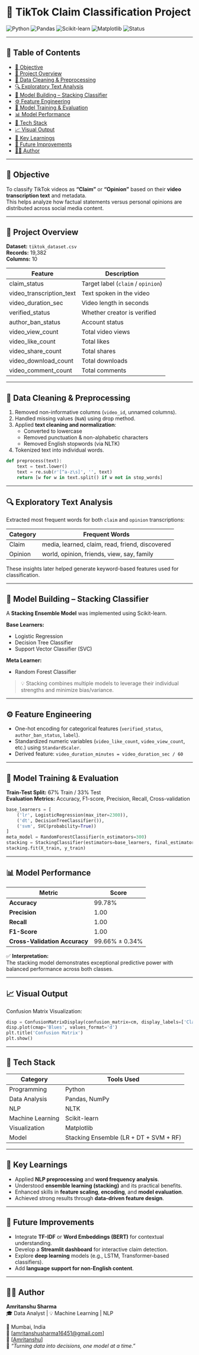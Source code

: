 # 🧠 TikTok Claim Classification Project  

![Python](https://img.shields.io/badge/Python-3.10-blue?logo=python)
![Pandas](https://img.shields.io/badge/Pandas-Data_Processing-yellow?logo=pandas)
![Scikit-learn](https://img.shields.io/badge/Scikit--Learn-Machine_Learning-orange?logo=scikit-learn)
![Matplotlib](https://img.shields.io/badge/Matplotlib-Visualization-green?logo=plotly)
![Status](https://img.shields.io/badge/Project_Status-Completed-brightgreen)

---

## 📘 **Table of Contents**
- [🎯 Objective](#-objective)
- [📂 Project Overview](#-project-overview)
- [🧹 Data Cleaning & Preprocessing](#-data-cleaning--preprocessing)
- [🔍 Exploratory Text Analysis](#-exploratory-text-analysis)
- [🤖 Model Building – Stacking Classifier](#-model-building--stacking-classifier)
- [⚙️ Feature Engineering](#️-feature-engineering)
- [🧩 Model Training & Evaluation](#-model-training--evaluation)
- [📊 Model Performance](#-model-performance)
- [🧰 Tech Stack](#-tech-stack)
- [📈 Visual Output](#-visual-output)
- [🧠 Key Learnings](#-key-learnings)
- [🚀 Future Improvements](#-future-improvements)
- [👨‍💻 Author](#-author)

---

## 🎯 **Objective**
To classify TikTok videos as **“Claim”** or **“Opinion”** based on their **video transcription text** and metadata.  
This helps analyze how factual statements versus personal opinions are distributed across social media content.

---

## 📂 **Project Overview**
**Dataset:** `tiktok_dataset.csv`  
**Records:** 19,382  
**Columns:** 10  

| Feature | Description |
|----------|-------------|
| claim_status | Target label (`claim` / `opinion`) |
| video_transcription_text | Text spoken in the video |
| video_duration_sec | Video length in seconds |
| verified_status | Whether creator is verified |
| author_ban_status | Account status |
| video_view_count | Total video views |
| video_like_count | Total likes |
| video_share_count | Total shares |
| video_download_count | Total downloads |
| video_comment_count | Total comments |

---

## 🧹 **Data Cleaning & Preprocessing**
1. Removed non-informative columns (`video_id`, unnamed columns).  
2. Handled missing values (`NaN`) using drop method.  
3. Applied **text cleaning and normalization**:
   - Converted to lowercase  
   - Removed punctuation & non-alphabetic characters  
   - Removed English stopwords (via NLTK)  
4. Tokenized text into individual words.  

```python
def preprocess(text):
    text = text.lower()
    text = re.sub(r'[^a-z\s]', '', text)
    return [w for w in text.split() if w not in stop_words]
```

---

## 🔍 **Exploratory Text Analysis**
Extracted most frequent words for both `claim` and `opinion` transcriptions:

| **Category** | **Frequent Words** |
|---------------|--------------------|
| Claim | media, learned, claim, read, friend, discovered |
| Opinion | world, opinion, friends, view, say, family |

These insights later helped generate keyword-based features used for classification.

---

## 🤖 **Model Building – Stacking Classifier**

A **Stacking Ensemble Model** was implemented using Scikit-learn.

**Base Learners:**
- Logistic Regression  
- Decision Tree Classifier  
- Support Vector Classifier (SVC)

**Meta Learner:**
- Random Forest Classifier  

> 💡 Stacking combines multiple models to leverage their individual strengths and minimize bias/variance.

---

## ⚙️ **Feature Engineering**
- One-hot encoding for categorical features (`verified_status`, `author_ban_status`, `label`).  
- Standardized numeric variables (`video_like_count`, `video_view_count`, etc.) using `StandardScaler`.  
- Derived feature: `video_duration_minutes = video_duration_sec / 60`

---

## 🧩 **Model Training & Evaluation**

**Train-Test Split:** 67% Train / 33% Test  
**Evaluation Metrics:** Accuracy, F1-score, Precision, Recall, Cross-validation  

```python
base_learners = [
    ('lr', LogisticRegression(max_iter=2300)),
    ('dt', DecisionTreeClassifier()),
    ('svm', SVC(probability=True))
]
meta_model = RandomForestClassifier(n_estimators=300)
stacking = StackingClassifier(estimators=base_learners, final_estimator=meta_model)
stacking.fit(X_train, y_train)
```

---

## 📊 **Model Performance**

| Metric | Score |
|--------|-------|
| **Accuracy** | 99.78% |
| **Precision** | 1.00 |
| **Recall** | 1.00 |
| **F1-Score** | 1.00 |
| **Cross-Validation Accuracy** | 99.66% ± 0.34% |

✅ **Interpretation:**  
The stacking model demonstrates exceptional predictive power with balanced performance across both classes.

---

## 📈 **Visual Output**

Confusion Matrix Visualization:
```python
disp = ConfusionMatrixDisplay(confusion_matrix=cm, display_labels=['Claim', 'Opinion'])
disp.plot(cmap='Blues', values_format='d')
plt.title('Confusion Matrix')
plt.show()
```

---

## 🧰 **Tech Stack**

| Category | Tools Used |
|-----------|-------------|
| Programming | Python |
| Data Analysis | Pandas, NumPy |
| NLP | NLTK |
| Machine Learning | Scikit-learn |
| Visualization | Matplotlib |
| Model | Stacking Ensemble (LR + DT + SVM + RF) |

---

## 🧠 **Key Learnings**
- Applied **NLP preprocessing** and **word frequency analysis**.  
- Understood **ensemble learning (stacking)** and its practical benefits.  
- Enhanced skills in **feature scaling**, **encoding**, and **model evaluation**.  
- Achieved strong results through **data-driven feature design**.

---

## 🚀 **Future Improvements**
- Integrate **TF-IDF** or **Word Embeddings (BERT)** for contextual understanding.  
- Develop a **Streamlit dashboard** for interactive claim detection.  
- Explore **deep learning** models (e.g., LSTM, Transformer-based classifiers).  
- Add **language support for non-English content**.

---

## 👨‍💻 **Author**
**Amritanshu Sharma**  
🎓 Data Analyst | 💡 Machine Learning | NLP

📍 Mumbai, India  
📧 [amritanshusharma16451@gmail.com]  
💼 [[Amritanshu](https://www.linkedin.com/in/amritanshu-51b746384/)]  
🐍 *“Turning data into decisions, one model at a time.”*